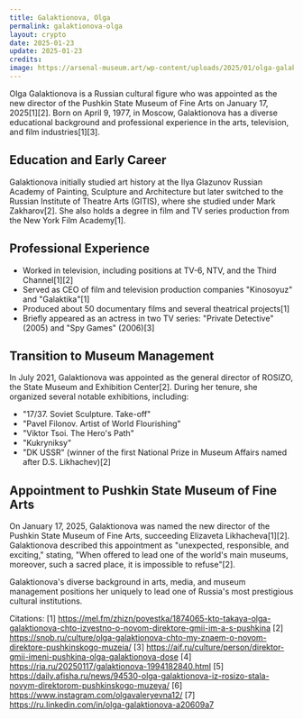 ```yaml
---
title: Galaktionova, Olga
permalink: galaktionova-olga
layout: crypto
date: 2025-01-23
update: 2025-01-23
credits:
image: https://arsenal-museum.art/wp-content/uploads/2025/01/olga-galaktionova-scaled.jpg
---
```


Olga Galaktionova is a Russian cultural figure who was appointed as the new director of the Pushkin State Museum of Fine Arts on January 17, 2025[1][2]. Born on April 9, 1977, in Moscow, Galaktionova has a diverse educational background and professional experience in the arts, television, and film industries[1][3].

## Education and Early Career

Galaktionova initially studied art history at the Ilya Glazunov Russian Academy of Painting, Sculpture and Architecture but later switched to the Russian Institute of Theatre Arts (GITIS), where she studied under Mark Zakharov[2]. She also holds a degree in film and TV series production from the New York Film Academy[1].

## Professional Experience

- Worked in television, including positions at TV-6, NTV, and the Third Channel[1][2]
- Served as CEO of film and television production companies "Kinosoyuz" and "Galaktika"[1]
- Produced about 50 documentary films and several theatrical projects[1]
- Briefly appeared as an actress in two TV series: "Private Detective" (2005) and "Spy Games" (2006)[3]

## Transition to Museum Management

In July 2021, Galaktionova was appointed as the general director of ROSIZO, the State Museum and Exhibition Center[2]. During her tenure, she organized several notable exhibitions, including:

- "17/37. Soviet Sculpture. Take-off"
- "Pavel Filonov. Artist of World Flourishing"
- "Viktor Tsoi. The Hero's Path"
- "Kukryniksy"
- "DK USSR" (winner of the first National Prize in Museum Affairs named after D.S. Likhachev)[2]

## Appointment to Pushkin State Museum of Fine Arts

On January 17, 2025, Galaktionova was named the new director of the Pushkin State Museum of Fine Arts, succeeding Elizaveta Likhacheva[1][2]. Galaktionova described this appointment as "unexpected, responsible, and exciting," stating, "When offered to lead one of the world's main museums, moreover, such a sacred place, it is impossible to refuse"[2].

Galaktionova's diverse background in arts, media, and museum management positions her uniquely to lead one of Russia's most prestigious cultural institutions.

Citations:
[1] https://mel.fm/zhizn/povestka/1874065-kto-takaya-olga-galaktionova-chto-izvestno-o-novom-direktore-gmii-im-a-s-pushkina
[2] https://snob.ru/culture/olga-galaktionova-chto-my-znaem-o-novom-direktore-pushkinskogo-muzeia/
[3] https://aif.ru/culture/person/direktor-gmii-imeni-pushkina-olga-galaktionova-dose
[4] https://ria.ru/20250117/galaktionova-1994182840.html
[5] https://daily.afisha.ru/news/94530-olga-galaktionova-iz-rosizo-stala-novym-direktorom-pushkinskogo-muzeya/
[6] https://www.instagram.com/olgavaleryevna12/
[7] https://ru.linkedin.com/in/olga-galaktionova-a20609a7
